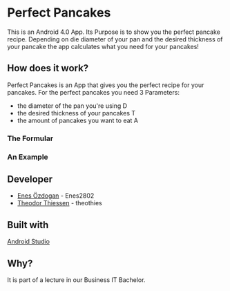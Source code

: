 # Perfect Pancakes

This is an Android 4.0 App. Its Purpose is to show you the perfect pancake recipe.
Depending on die diameter of your pan and the desired thickness of your pancake the app calculates what you need for your pancakes!

## How does it work?

Perfect Pancakes is an App that gives you the perfect recipe for your pancakes.
For the perfect pancakes you need 3 Parameters:
* the diameter of the pan you're using D
* the desired thickness of your pancakes T
* the amount of pancakes you want to eat A

### The Formular

<script type="text/javascript" src="http://cdn.mathjax.org/mathjax/latest/MathJax.js?config=default"></script>

### An Example



## Developer

* [Enes Özdogan](https://github.com/Enes2802) - Enes2802
* [Theodor Thiessen](https://github.com/theothies) - theothies

## Built with

[Android Studio](https://developer.android.com/studio)

## Why?

It is part of a lecture in our Business IT Bachelor.
